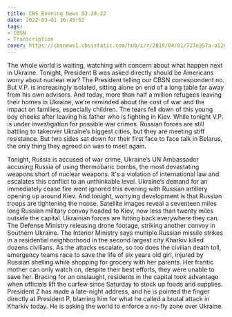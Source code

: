```yaml
---
title: CBS Evening News 02.28.22
date: 2022-03-01 16:45:52
tags:
- CBSN
- Transcription
cover: https://cbsnews1.cbsistatic.com/hub/i/r/2019/04/01/727e357a-a126-4138-a2c5-4d3222669d57/thumbnail/640x360/3ff2761028dc5c65cc4f07acd54bcd5c/cbsn2-logo-1920x1080.jpg
---
```

The whole world is waiting, watching with concern about what happen next in Ukraine. Tonight, President B was asked directly should be Americans worry about nuclear war? The President telling our CBSN correspondent no. But V.P. is increasingly isolated, sitting alone on end of a long table far away from his own advisors. And today, more than half a million refugees leaving their homes in Ukraine, we’re reminded about the cost of war and the impact on families, especially children. The tears fell down of this young boy cheeks after leaving his father who is fighting in Kiev. While tonight V.P. is under investigation for possible war crimes. Russian forces are still battling to takeover Ukraine’s biggest cities, but they are meeting stiff resistance. But two sides sat down for their first face to face talk in Belarus, the only thing they agreed on was to meet again. 

Tonight, Russia is accused of war crime, Ukraine’s UN Ambassador accusing Russia of using thermobaric bombs, the most devastating weapons short of nuclear weapons. It's a violation of international law and escalates this conflict to an unthinkable level. Ukraine’s demand for an immediately cease fire went ignored this evening with Russian artillery opening up around Kiev. And tonight, worrying development is that Russian troops are tightening the noose. Satellite images reveal a seventeen miles long Russian military convoy headed to Kiev, now less than twenty miles outside the capital. Ukrainian forces are hitting back everywhere they can. The Defense Ministry releasing drone footage, striking another convoy in Southern Ukraine. The Interior Ministry says multiple Russian missile strikes in a residential neighborhood in the second largest city Kharkiv killed dozens civilians. As the attacks escalate, so too does the civilian death toll, emergency teams race to save the life of six years old girl, injured by Russian shelling while shopping for grocery with her parents. Her frantic mother can only watch on, despite their best efforts, they were unable to save her. Bracing for an onslaught, residents in the capital took advantage when officials lift the curfew since Saturday to stock up foods and supplies. President Z has made a late-night address, and he is pointed the finger directly at President P, blaming him for what he called a brutal attack in Kharkiv today. He is asking the world to enforce a no-fly zone over Ukraine. 
